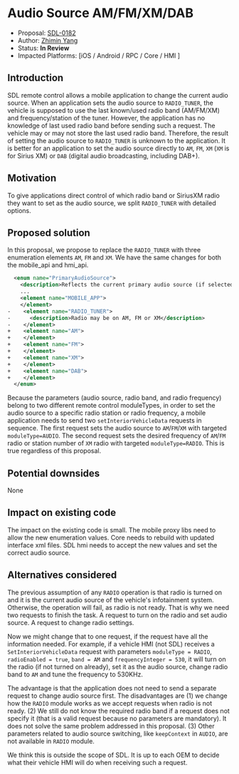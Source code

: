 # Audio Source AM/FM/XM/DAB

* Proposal: [SDL-0182](0182-audio-source-am-fm-xm.md)
* Author: [Zhimin Yang](https://github.com/smartdevicelink/yang1070)
* Status: **In Review**
* Impacted Platforms: [iOS / Android / RPC / Core / HMI ]

## Introduction

SDL remote control allows a mobile application to change the current audio source. When an application sets the audio source to `RADIO_TUNER`, the vehicle is supposed to use the last known/used radio band (AM/FM/XM) and frequency/station of the tuner. However, the application has no knowledge of last used radio band before sending such a request. The vehicle may or may not store the last used radio band. Therefore, the result of setting the audio source to `RADIO_TUNER` is unknown to the application. It is better for an application to set the audio source directly to `AM`, `FM`, `XM` (`XM` is for Sirius XM) or `DAB` (digital audio broadcasting, including DAB+).

## Motivation
To give applications direct control of which radio band or SiriusXM radio they want to set as the audio source, we split `RADIO_TUNER` with detailed options.


## Proposed solution

In this proposal, we propose to replace the `RADIO_TUNER` with three enumeration elements `AM`, `FM` and `XM`.
We have the same changes for both the mobile_api and hmi_api.

```xml
  <enum name="PrimaryAudioSource">
    <description>Reflects the current primary audio source (if selected).</description>
    ...
    <element name="MOBILE_APP">
    </element>
-    <element name="RADIO_TUNER">
-      <description>Radio may be on AM, FM or XM</description>
-    </element>
+    <element name="AM">
+    </element>
+    <element name="FM">
+    </element>
+    <element name="XM">
+    </element>
+    <element name="DAB">
+    </element>
  </enum>
```

Because the parameters (audio source, radio band, and radio frequency) belong to two different remote control moduleTypes, in order to set the audio source to a specific radio station or radio frequency, a mobile application needs to send two `setInteriorVehicleData` requests in sequence. The first request sets the audio source to `AM`/`FM`/`XM` with targeted `moduleType=AUDIO`. The second request sets the desired frequency of `AM`/`FM` radio or station number of `XM` radio with targeted `moduleType=RADIO`. This is true regardless of this proposal.


## Potential downsides

None

## Impact on existing code

The impact on the existing code is small. The mobile proxy libs need to allow the new enumeration values. Core needs to rebuild with updated interface xml files. SDL hmi needs to accept the new values and set the correct audio source.


## Alternatives considered
The previous assumption of any `RADIO` operation is that radio is turned on and it is the current audio source of the vehicle's infotainment system. Otherwise, the operation will fail, as radio is not ready. That is why we need two requests to finish the task. A request to turn on the radio and set audio source. A request to change radio settings. 

Now we might change that to one request, if the request have all the information needed.  For example, if a vehicle HMI (not SDL) receives a `SetInteriorVehicleData` request with parameters `moduleType = RADIO`,  `radioEnabled = true`, `band = AM` and `frequencyInteger = 530`, it will turn on the radio (if not turned on already), set it as the audio source, change radio band to `AM` and tune the frequency to 530KHz.

The advantage is that the application does not need to send a separate request to change audio source first. The disadvantages are (1) we change how the `RADIO` module works as we accept requests when radio is not ready. (2) We still do not know the required radio band if a request does not specify it (that is a valid request because no parameters are mandatory). It does not solve the same problem addressed in this proposal. (3) Other parameters related to audio source switching, like `keepContext` in `AUDIO`, are not available in `RADIO` module.

We think this is outside the scope of SDL. It is up to each OEM to decide what their vehicle HMI will do when receiving such a request.


